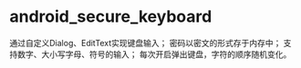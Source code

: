 # android_secure_keyboard
通过自定义Dialog、EditText实现键盘输入；
密码以密文的形式存于内存中；
支持数字、大小写字母、符号的输入；
每次开启弹出键盘，字符的顺序随机变化。
